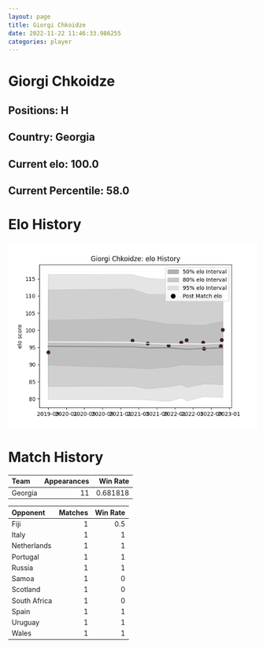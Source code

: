```yaml
---  
layout: page  
title: Giorgi Chkoidze  
date: 2022-11-22 11:46:33.986255  
categories: player  
---
```

# Giorgi Chkoidze

## Positions: H

## Country: Georgia

## Current elo: 100.0

## Current Percentile: 58.0

# Elo History


![elo history](history_GiorgiChkoidze.png)
# Match History


| Team    |   Appearances |   Win Rate |
|:--------|--------------:|-----------:|
| Georgia |            11 |   0.681818 |

| Opponent     |   Matches |   Win Rate |
|:-------------|----------:|-----------:|
| Fiji         |         1 |        0.5 |
| Italy        |         1 |        1   |
| Netherlands  |         1 |        1   |
| Portugal     |         1 |        1   |
| Russia       |         1 |        1   |
| Samoa        |         1 |        0   |
| Scotland     |         1 |        0   |
| South Africa |         1 |        0   |
| Spain        |         1 |        1   |
| Uruguay      |         1 |        1   |
| Wales        |         1 |        1   |